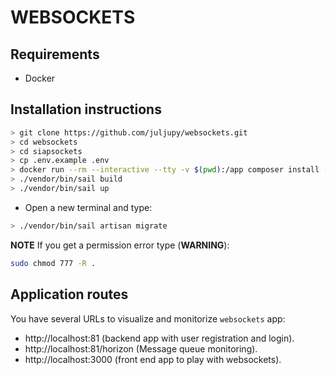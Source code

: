 # WEBSOCKETS

## Requirements

* Docker

## Installation instructions

```bash
> git clone https://github.com/juljupy/websockets.git
> cd websockets
> cd siapsockets
> cp .env.example .env
> docker run --rm --interactive --tty -v $(pwd):/app composer install --ignore-platform-reqs
> ./vendor/bin/sail build
> ./vendor/bin/sail up
```

* Open a new terminal and type:

```bash
> ./vendor/bin/sail artisan migrate
```

**NOTE**
If you get a permission error type (**WARNING**):

```bash
sudo chmod 777 -R .
```

## Application routes

You have several URLs to visualize and monitorize `websockets` app:

* http://localhost:81 (backend app with user registration and login).
* http://localhost:81/horizon (Message queue monitoring).
* http://localhost:3000 (front end app to play with websockets).
